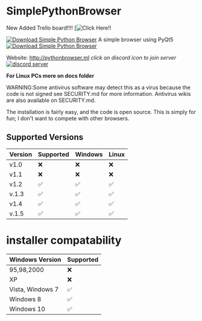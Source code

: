 # SimplePythonBrowser

New Added Trello board!!!! [![Click Here!!](https://trello.com/b/63IueVJN/ideas)



[![Download Simple Python Browser](https://img.shields.io/sourceforge/dt/simple-python-browser.svg)](https://sourceforge.net/projects/simple-python-browser/files/latest/download)
A simple browser using PyQt5
[![Download Simple Python Browser](https://a.fsdn.com/con/app/sf-download-button)](https://sourceforge.net/projects/simple-python-browser/files/latest/download)

Website: http://pythonbrowser.ml
*click on discord icon to join server*
[![discord server](https://user-images.githubusercontent.com/85512286/142732638-7172368f-72c2-45b8-b7b8-e36f646c8a7b.jpg)](https://discord.gg/KKESvV24Ws)

**For Linux PCs more on docs folder** 


WARNING:Some antivirus software may detect this as a virus because the code is not signed see SECURITY.md for more information. Antivirus wikis are also available on SECURITY.md.

The installation is fairly easy, and the code is open source. This is simply for fun; I don't want to compete with other browsers.





## Supported Versions

| Version         | Supported          | Windows               | Linux               |
| -------         | ------------------ | ----------------------| --------------------|
| v1.0    | :x: | :x:                                  | :x:                 |
| v1.1     |:x:  |:x:                                   | :x:                 |
| v1.2     |:white_check_mark: | :white_check_mark:     | ✅                   |
| v.1.3   | ✅  |  ✅   | ✅
| v1.4   | :white_check_mark:|:white_check_mark:|:white_check_mark:|
| v.1.5 |:white_check_mark:|:white_check_mark:|:white_check_mark:|


# installer compatability

| Windows Version   |  Supported            
| ----------------  | ------------------                      
|   95,98,2000      |    :x:  
|      XP           |    :x:
|  Vista, Windows 7 |    ✅
|     Windows 8     |    ✅
|    Windows 10     |   :white_check_mark:



